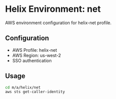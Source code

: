# Helix Environment: net

AWS environment configuration for helix-net profile.

## Configuration

- AWS Profile: helix-net
- AWS Region: us-west-2
- SSO authentication

## Usage

```bash
cd m/a/helix/net
aws sts get-caller-identity
```

